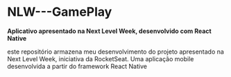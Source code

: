 # NLW---GamePlay
**Aplicativo apresentado na Next Level Week, desenvolvido com React Native**

este repositório armazena meu desenvolvimento do projeto apresentado na Next Level Week, iniciativa da RocketSeat. Uma aplicação mobile desenvolvida a partir do framework React Native

